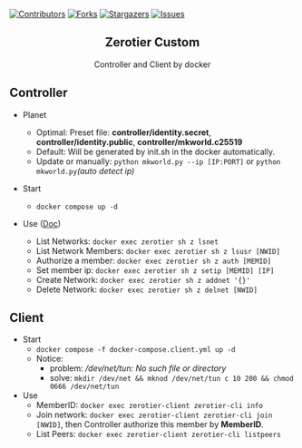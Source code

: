[![Contributors][contributors-shield]][contributors-url]
[![Forks][forks-shield]][forks-url]
[![Stargazers][stars-shield]][stars-url]
[![Issues][issues-shield]][issues-url]

<div align="center">
  <h2 align="center">Zerotier Custom</h3>
  <p align="center">Controller and Client by docker</p>
</div>

## Controller

- Planet
  - Optimal: Preset file: **controller/identity.secret**, **controller/identity.public**, **controller/mkworld.c25519**
  - Default: Will be generated by init.sh in the docker automatically.
  - Update or manually: `python mkworld.py --ip [IP:PORT]` or `python mkworld.py`_(auto detect ip)_
- Start

  - `docker compose up -d`

- Use ([Doc](https://docs.zerotier.com/self-hosting/network-controllers))
  - List Networks: `docker exec zerotier sh z lsnet`
  - List Network Members: `docker exec zerotier sh z lsusr [NWID]`
  - Authorize a member: `docker exec zerotier sh z auth [MEMID]`
  - Set member ip: `docker exec zerotier sh z setip [MEMID] [IP]`
  - Create Network: `docker exec zerotier sh z addnet '{}'`
  - Delete Network: `docker exec zerotier sh z delnet [NWID]`

## Client

- Start
  - `docker compose -f docker-compose.client.yml up -d`
  - Notice:
    - problem: _/dev/net/tun: No such file or directory_
    - solve: `mkdir /dev/net && mknod /dev/net/tun c 10 200 && chmod 0666 /dev/net/tun`
- Use
  - MemberID: `docker exec zerotier-client zerotier-cli info`
  - Join network: `docker exec zerotier-client zerotier-cli join [NWID]`, then Controller authorize this member by **MemberID**.
  - List Peers: `docker exec zerotier-client zerotier-cli listpeers`

[contributors-shield]: https://img.shields.io/github/contributors/zk524/zerotier-custom.svg?style=for-the-badge
[contributors-url]: https://github.com/zk524/zerotier-custom/graphs/contributors
[forks-shield]: https://img.shields.io/github/forks/zk524/zerotier-custom.svg?style=for-the-badge
[forks-url]: https://github.com/zk524/zerotier-custom/network/members
[stars-shield]: https://img.shields.io/github/stars/zk524/zerotier-custom.svg?style=for-the-badge
[stars-url]: https://github.com/zk524/zerotier-custom/stargazers
[issues-shield]: https://img.shields.io/github/issues/zk524/zerotier-custom.svg?style=for-the-badge
[issues-url]: https://github.com/zk524/zerotier-custom/issues
